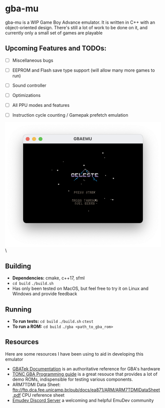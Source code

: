 # gba-mu

gba-mu is a WIP Game Boy Advance emulator. It is written in C++ with an object-oriented design. There's still a lot of work to be done on it, and currently only a small set of games are playable

## Upcoming Features and TODOs:
- [ ] Miscellaneous bugs 
- [ ] EEPROM and Flash save type support (will allow many more games to run)
- [ ] Sound controller
- [ ] Optimizations
- [ ] All PPU modes and features
- [ ] Instruction cycle counting / Gamepak prefetch emulation


![Alt text](media/celeste.png?raw=true)
\
## Building 
* **Dependencies:** cmake, c++17, sfml
* `cd build` `./build.sh`
* Has only been tested on MacOS, but feel free to try it on Linux and Windows and provide feedback
## Running
* **To run tests:** `cd build` `./build.sh` `ctest`
* **To run a ROM:** `cd build` `./gba <path_to_gba_rom>`
## Resources
Here are some resources I have been using to aid in developing this emulator
* [GBATek Documentation](https://problemkaputt.de/gbatek.htm#armcpureference) is an authoritative reference for GBA's hardware
* [TONC GBA Programming guide](https://www.coranac.com/tonc/text/) is a great resouce that provides a lot of demo ROMs, indispensible for testing various components.
* ARM7TDMI Data Sheet: ftp://ftp.dca.fee.unicamp.br/pub/docs/ea871/ARM/ARM7TDMIDataSheet.pdf CPU reference sheet
* [Emudev Discord Server](https://discord.gg/xxkAe5xm) a welcoming and helpful EmuDev community

